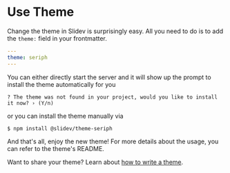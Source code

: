 # Use Theme

Change the theme in Slidev is surprisingly easy. All you need to do is to add the `theme:` field in your frontmatter.

```yaml
---
theme: seriph
---
```

You can either directly start the server and it will show up the prompt to install the theme automatically for you

```
? The theme was not found in your project, would you like to install it now? › (Y/n)
```

or you can install the theme manually via

```bash
$ npm install @slidev/theme-seriph
```

And that's all, enjoy the new theme! For more details about the usage, you can refer to the theme's README.

Want to share your theme? Learn about [how to write a theme](/themes/write-a-theme).

